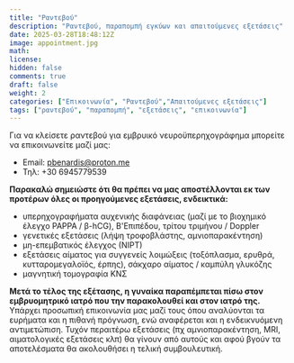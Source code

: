 ```yaml
---
title: "Ραντεβού"
description: "Ραντεβού, παραπομπή εγκύων και απαιτούμενες εξετάσεις"
date: 2025-03-28T18:48:12Z
image: appointment.jpg
math: 
license: 
hidden: false
comments: true
draft: false
weight: 2
categories: ["Επικοινωνία", "Ραντεβού","Απαιτούμενες εξετάσεις"]
tags: ["ραντεβού", "παραπομπή", "εξετάσεις", "επικοινωνία"]
---
```


Για να κλείσετε ραντεβού για εμβρυικό νευροϋπερηχογράφημα μπορείτε να επικοινωνείτε μαζί μας: 

- Email: pbenardis@proton.me
- Τηλ: +30 6945779539

**Παρακαλώ σημειώστε ότι θα πρέπει να μας αποστέλλονται εκ των προτέρων όλες οι προηγούμενες εξετάσεις, ενδεικτικά:**
- υπερηχογραφήματα αυχενικής διαφάνειας (μαζί με το βιοχημικό έλεγχο ΡΑΡΡΑ / β-hCG), Β'Επιπέδου, τρίτου τριμήνου / Doppler
- γενετικές εξετάσεις (λήψη τροφοβλάστης, αμνιοπαρακέντηση)
- μη-επεμβατικός έλεγχος (ΝΙΡΤ)
- εξετάσεις αίματος για συγγενείς λοιμώξεις (τοξόπλασμα, ερυθρά, κυτταρομεγαλοϊός, έρπης), σάκχαρο αίματος / καμπύλη γλυκόζης
- μαγνητική τομογραφία ΚΝΣ

**Μετά το τέλος της εξέτασης, η γυναίκα παραπέμπεται πίσω στον εμβρυομητρικό ιατρό που την παρακολουθεί και στον ιατρό της.** Υπάρχει προσωπική επικοινωνία μας μαζί τους όπου αναλύονται τα ευρήματα και η πιθανή πρόγνωση, ενώ αναφέρεται και η ενδεικνυόμενη αντιμετώπιση. Τυχόν περαιτέρω εξετάσεις (πχ αμνιοπαρακέντηση, MRI, αιματολογικές εξετάσεις κλπ) θα γίνουν από αυτούς και αφού βγούν τα αποτελέσματα θα ακολουθήσει η τελική συμβουλευτική.



